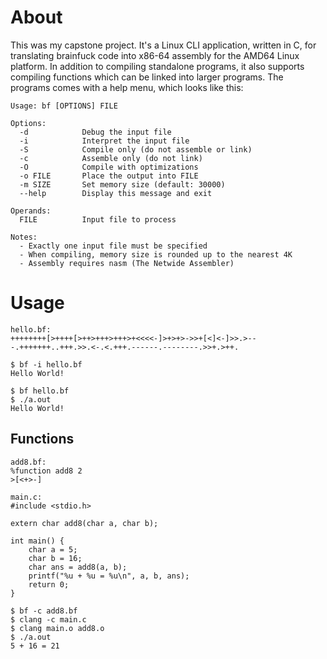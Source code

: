 # About
This was my capstone project. It's a Linux CLI application, written in C, for translating brainfuck code into x86-64 assembly for the AMD64 Linux platform.
In addition to compiling standalone programs, it also supports compiling functions which can be linked into larger programs. The programs comes with a help menu, which looks like this:
```
Usage: bf [OPTIONS] FILE

Options:
  -d            Debug the input file
  -i            Interpret the input file
  -S            Compile only (do not assemble or link)
  -c            Assemble only (do not link)
  -O            Compile with optimizations
  -o FILE       Place the output into FILE
  -m SIZE       Set memory size (default: 30000)
  --help        Display this message and exit

Operands:
  FILE          Input file to process

Notes:
  - Exactly one input file must be specified
  - When compiling, memory size is rounded up to the nearest 4K
  - Assembly requires nasm (The Netwide Assembler)
```
# Usage
```
hello.bf:
++++++++[>++++[>++>+++>+++>+<<<<-]>+>+>->>+[<]<-]>>.>---.+++++++..+++.>>.<-.<.+++.------.--------.>>+.>++.
```
```
$ bf -i hello.bf
Hello World!
```
```
$ bf hello.bf
$ ./a.out
Hello World!
```
## Functions
```
add8.bf:
%function add8 2
>[<+>-]
```
```
main.c:
#include <stdio.h>

extern char add8(char a, char b);

int main() {
	char a = 5;
	char b = 16;
	char ans = add8(a, b);
	printf("%u + %u = %u\n", a, b, ans);
	return 0;
}
```
```
$ bf -c add8.bf
$ clang -c main.c
$ clang main.o add8.o
$ ./a.out
5 + 16 = 21
```
